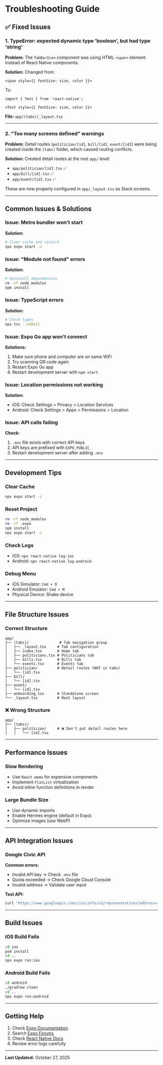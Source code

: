 # Troubleshooting Guide

## ✅ Fixed Issues

### 1. TypeError: expected dynamic type 'boolean', but had type 'string'

**Problem:** The `TabBarIcon` component was using HTML `<span>` element instead of React Native components.

**Solution:** Changed from:
```tsx
<span style={{ fontSize: size, color }}>
```

To:
```tsx
import { Text } from 'react-native';

<Text style={{ fontSize: size, color }}>
```

**File:** `app/(tabs)/_layout.tsx`

---

### 2. "Too many screens defined" warnings

**Problem:** Detail routes (`politician/[id]`, `bill/[id]`, `event/[id]`) were being created inside the `(tabs)` folder, which caused routing conflicts.

**Solution:** Created detail routes at the root `app/` level:
- `app/politician/[id].tsx` ✅
- `app/bill/[id].tsx` ✅
- `app/event/[id].tsx` ✅

These are now properly configured in `app/_layout.tsx` as Stack screens.

---

## Common Issues & Solutions

### Issue: Metro bundler won't start

**Solution:**
```bash
# Clear cache and restart
npx expo start -c
```

### Issue: "Module not found" errors

**Solution:**
```bash
# Reinstall dependencies
rm -rf node_modules
npm install
```

### Issue: TypeScript errors

**Solution:**
```bash
# Check types
npx tsc --noEmit
```

### Issue: Expo Go app won't connect

**Solutions:**
1. Make sure phone and computer are on same WiFi
2. Try scanning QR code again
3. Restart Expo Go app
4. Restart development server with `npm start`

### Issue: Location permissions not working

**Solution:**
- iOS: Check Settings > Privacy > Location Services
- Android: Check Settings > Apps > Permissions > Location

### Issue: API calls failing

**Check:**
1. `.env` file exists with correct API keys
2. API keys are prefixed with `EXPO_PUBLIC_`
3. Restart development server after adding `.env`

---

## Development Tips

### Clear Cache
```bash
npx expo start -c
```

### Reset Project
```bash
rm -rf node_modules
rm -rf .expo
npm install
npx expo start -c
```

### Check Logs
- iOS: `npx react-native log-ios`
- Android: `npx react-native log-android`

### Debug Menu
- iOS Simulator: `Cmd + D`
- Android Emulator: `Cmd + M`
- Physical Device: Shake device

---

## File Structure Issues

### Correct Structure
```
app/
├── (tabs)/              # Tab navigation group
│   ├── _layout.tsx     # Tab configuration
│   ├── index.tsx       # Home tab
│   ├── politicians.tsx # Politicians tab
│   ├── bills.tsx       # Bills tab
│   └── events.tsx      # Events tab
├── politician/         # Detail routes (NOT in tabs)
│   └── [id].tsx
├── bill/
│   └── [id].tsx
├── event/
│   └── [id].tsx
├── onboarding.tsx      # Standalone screen
└── _layout.tsx         # Root layout
```

### ❌ Wrong Structure
```
app/
├── (tabs)/
│   ├── politician/     # ❌ Don't put detail routes here
│   │   └── [id].tsx
```

---

## Performance Issues

### Slow Rendering
- Use `React.memo` for expensive components
- Implement `FlatList` virtualization
- Avoid inline function definitions in render

### Large Bundle Size
- Use dynamic imports
- Enable Hermes engine (default in Expo)
- Optimize images (use WebP)

---

## API Integration Issues

### Google Civic API
**Common errors:**
- Invalid API key → Check `.env` file
- Quota exceeded → Check Google Cloud Console
- Invalid address → Validate user input

**Test API:**
```bash
curl "https://www.googleapis.com/civicinfo/v2/representatives?address=10001&key=YOUR_API_KEY"
```

---

## Build Issues

### iOS Build Fails
```bash
cd ios
pod install
cd ..
npx expo run:ios
```

### Android Build Fails
```bash
cd android
./gradlew clean
cd ..
npx expo run:android
```

---

## Getting Help

1. Check [Expo Documentation](https://docs.expo.dev/)
2. Search [Expo Forums](https://forums.expo.dev/)
3. Check [React Native Docs](https://reactnative.dev/)
4. Review error logs carefully

---

**Last Updated:** October 27, 2025
